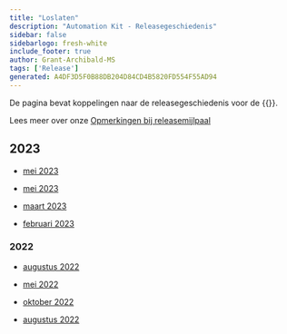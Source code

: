 ```yaml
---
title: "Loslaten"
description: "Automation Kit - Releasegeschiedenis"
sidebar: false
sidebarlogo: fresh-white
include_footer: true
author: Grant-Archibald-MS
tags: ['Release']
generated: A4DF3D5F0B88DB204D84CD4B5820FD554F55AD94
---
```


De pagina bevat koppelingen naar de releasegeschiedenis voor de {{<product-name>}}.

Lees meer over onze [Opmerkingen bij releasemijlpaal](/nl/releases/milestones)

## 2023

- [mei 2023](/nl/releases/may-2023)

- [mei 2023](/nl/releases/april-2023)

- [maart 2023](/nl/releases/march-2023)

- [februari 2023](/nl/releases/february-2023)

### 2022

- [augustus 2022](/nl/releases/december-2022)

- [mei 2022](/nl/releases/november-2022)

- [oktober 2022](/nl/releases/october-2022)

- [augustus 2022](/nl/releases/september-2022)
